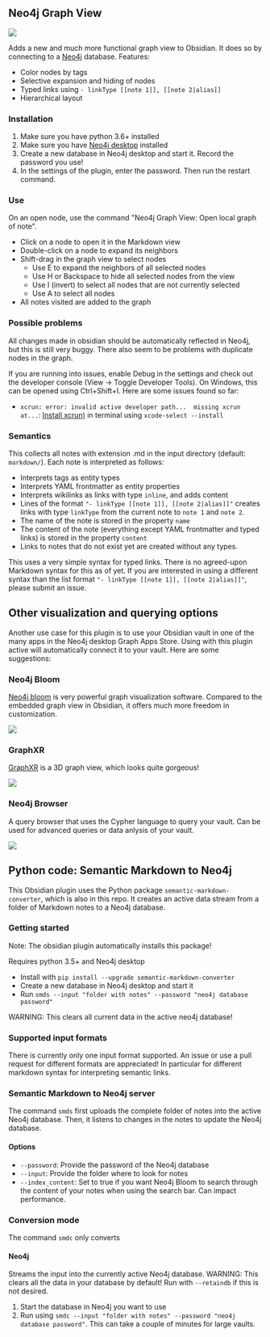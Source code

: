 ## Neo4j Graph View
![](https://raw.githubusercontent.com/HEmile/semantic-markdown-converter/main/obsidian%20plugin/resources/obsidian%20neo4j%20plugin.gif)

Adds a new and much more functional graph view to Obsidian. It does so by connecting
to a [Neo4j](https://neo4j.com/) database. Features:
- Color nodes by tags
- Selective expansion and hiding of nodes
- Typed links using `- linkType [[note 1]], [[note 2|alias]]`
- Hierarchical layout

### Installation
1. Make sure you have python 3.6+ installed
2. Make sure you have [Neo4j desktop](https://neo4j.com/download/) installed
4. Create a new database in Neo4j desktop and start it. Record the password you use!
5. In the settings of the plugin, enter the password. Then run the restart command.

### Use
On an open node, use the command "Neo4j Graph View: Open local graph of note".
- Click on a node to open it in the Markdown view
- Double-click on a node to expand its neighbors
- Shift-drag in the graph view to select nodes
   - Use E to expand the neighbors of all selected nodes
   - Use H or Backspace to hide all selected nodes from the view
   - Use I (invert) to select all nodes that are not currently selected
   - Use A to select all nodes
- All notes visited are added to the graph


### Possible problems
All changes made in obsidian should be automatically reflected in Neo4j, but this is still very buggy. There also seem
to be problems with duplicate nodes in the graph.

If you are running into issues, enable Debug in the settings and check out the developer console (View -> Toggle Developer Tools). On Windows, this can be opened using Ctrl+Shift+I. Here are some issues found so far: 
- `xcrun: error: invalid active developer path...  missing xcrun at...`: [Install xcrun)](https://apple.stackexchange.com/questions/254380/why-am-i-getting-an-invalid-active-developer-path-when-attempting-to-use-git-a) in terminal using `xcode-select --install` 

### Semantics
This collects all notes with extension .md in the input directory (default: `markdown/`). Each note is interpreted as follows:
- Interprets tags as entity types
- Interprets YAML frontmatter as entity properties
- Interprets wikilinks as links with type `inline`, and adds content
- Lines of the format `"- linkType [[note 1]], [[note 2|alias]]"` creates links with type `linkType` from the current note to `note 1` and `note 2`.
- The name of the note is stored in the property `name`
- The content of the note (everything except YAML frontmatter and typed links) is stored in the property `content`
- Links to notes that do not exist yet are created without any types.

This uses a very simple syntax for typed links. There is no agreed-upon Markdown syntax for this as of yet.
If you are interested in using a different syntax than the list format `"- linkType [[note 1]], [[note 2|alias]]"`,
please  submit an issue.

## Other visualization and querying options
Another use case for this plugin is to use your Obsidian vault in one of the many apps in the Neo4j desktop
Graph Apps Store. Using with this plugin active will automatically connect it to your vault. Here are some suggestions:
### Neo4j Bloom
[Neo4j bloom](https://neo4j.com/product/bloom/) is very powerful graph visualization software. Compared to the embedded
graph view in Obsidian, it offers much more freedom in customization.

![](https://raw.githubusercontent.com/HEmile/semantic-markdown-converter/main/obsidian%20plugin/resources/bloom_screenshot.jpg)

  
### GraphXR
[GraphXR](https://www.kineviz.com/) is a 3D graph view, which looks quite gorgeous!

![](https://raw.githubusercontent.com/HEmile/semantic-markdown-converter/main/obsidian%20plugin/resources/graphxr.gif)


### Neo4j Browser
A query browser that uses the Cypher language to query your vault. Can be used for advanced queries or data anlysis of
your vault. 

![](https://raw.githubusercontent.com/HEmile/semantic-markdown-converter/main/obsidian%20plugin/resources/browser_screenshot.png)


## Python code: Semantic Markdown to Neo4j
This Obsidian plugin uses the Python package `semantic-markdown-converter`, which is also in this repo. 
It creates an active data stream from a folder of Markdown notes to a Neo4j database. 

### Getting started
Note: The obsidian plugin automatically installs this package!

Requires python 3.5+ and Neo4j desktop

- Install with `pip install --upgrade semantic-markdown-converter`
- Create a new database in Neo4j desktop and start it 
- Run `smds --input "folder with notes" --password "neo4j database password"`

WARNING: This clears all current data in the active neo4j database!
### Supported input formats
There is currently only one input format supported. An issue or use a pull request for different formats are appreciated! In particular for different markdown syntax for interpreting semantic links.

### Semantic Markdown to Neo4j server
The command `smds` first uploads the complete folder of notes into the active Neo4j database. Then, it listens to changes in the notes to update the Neo4j database.

#### Options
- `--password`: Provide the password of the Neo4j database
- `--input`: Provide the folder where to look for notes
- `--index_content`: Set to true if you want Neo4j Bloom to search through the content of your notes when using the search bar. Can impact performance.

### Conversion mode
The command `smdc` only converts 
#### Neo4j
Streams the input into the currently active Neo4j database. WARNING: This clears all the data in your database by default! Run with `--retaindb` if this is not desired. 
1. Start the database in Neo4j you want to use
2. Run using `smdc --input "folder with notes" --password "neo4j database password"`. This can take a couple of minutes for large vaults. 



